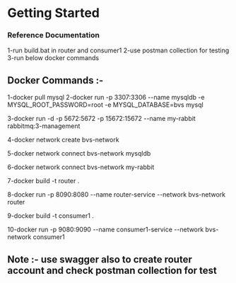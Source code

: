 # Getting Started

### Reference Documentation
1-run build.bat in router and consumer1
2-use postman collection for testing
3-run below docker commands


## Docker Commands :-
1-docker pull mysql
2-docker run -p 3307:3306 --name mysqldb -e MYSQL_ROOT_PASSWORD=root -e MYSQL_DATABASE=bvs mysql

3-docker run -d -p 5672:5672 -p 15672:15672 --name my-rabbit rabbitmq:3-management

4-docker network create bvs-network

5-docker network connect bvs-network mysqldb

6-docker network connect bvs-network my-rabbit

7-docker build -t router .

8-docker run -p 8090:8080 --name router-service --network bvs-network router

9-docker build -t consumer1 .

10-docker run -p 9080:9090 --name consumer1-service --network bvs-network consumer1

## Note :- use swagger also to create router account and check postman collection for test
